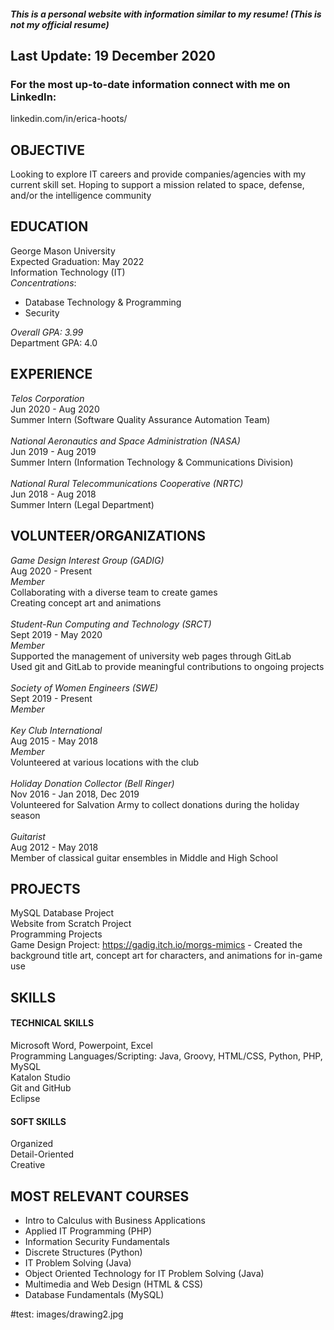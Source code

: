 ##### This is a personal website with information similar to my resume! (This is not my official resume)
## Last Update: 19 December 2020
### For the most up-to-date information connect with me on LinkedIn: 
linkedin.com/in/erica-hoots/

## OBJECTIVE
Looking to explore IT careers and provide companies/agencies with my current skill set. Hoping to support a mission related to space, defense, and/or the intelligence community
## EDUCATION
George Mason University<br> Expected Graduation: May 2022<br> Information Technology (IT)<br>
*Concentrations*: 
+ Database Technology  & Programming
+ Security<br>

*Overall GPA: 3.99*<br> Department GPA: 4.0<br>

## EXPERIENCE
*Telos Corporation*<br> Jun 2020 - Aug 2020<br>
Summer Intern (Software Quality Assurance Automation Team)<br><br>
*National Aeronautics and Space Administration (NASA)*<br> Jun 2019 - Aug 2019<br>
Summer Intern (Information Technology & Communications Division)<br><br>
*National Rural Telecommunications Cooperative (NRTC)*<br> Jun 2018 - Aug 2018<br> Summer Intern (Legal Department)<br>
## VOLUNTEER/ORGANIZATIONS
*Game Design Interest Group (GADIG)*<br> Aug 2020 - Present<br> *Member*<br> Collaborating with a diverse team to create games<br> Creating concept art and animations<br><br>*Student-Run Computing and Technology (SRCT)*<br> Sept 2019 - May 2020<br> *Member*<br> Supported the management of university web pages through GitLab<br> Used git and GitLab to provide meaningful contributions to ongoing projects<br><br> *Society of Women Engineers (SWE)*<br> Sept 2019 - Present<br> *Member*<br><br> *Key Club International*<br> Aug 2015 - May 2018<br> *Member*<br> Volunteered at various locations with the club<br><br> *Holiday Donation Collector (Bell Ringer)*<br> Nov 2016 - Jan 2018, Dec 2019<br> Volunteered for Salvation Army to collect donations during the holiday season<br><br> *Guitarist*<br> Aug 2012 - May 2018<br> Member of classical guitar ensembles in Middle and High School<br>	
## PROJECTS
MySQL Database Project<br>
Website from Scratch Project<br>
Programming Projects<br>
Game Design Project: https://gadig.itch.io/morgs-mimics - Created the background title art, concept art for characters, and animations for in-game use<br>
## SKILLS
#### TECHNICAL SKILLS
Microsoft Word, Powerpoint, Excel<br> Programming Languages/Scripting: Java, Groovy, HTML/CSS, Python, PHP, MySQL<br>Katalon Studio<br>Git and GitHub<br>Eclipse<br>
#### SOFT SKILLS
Organized<br> Detail-Oriented<br> Creative
## MOST RELEVANT COURSES
+ Intro to Calculus with Business Applications<br> 
+ Applied IT Programming (PHP)<br>
+ Information Security Fundamentals<br> 
+ Discrete Structures (Python)<br>
+ IT Problem Solving (Java)<br>
+ Object Oriented Technology for IT Problem Solving (Java)<br>
+ Multimedia and Web Design (HTML & CSS)<br>
+ Database Fundamentals (MySQL)<br>

#test: images/drawing2.jpg








